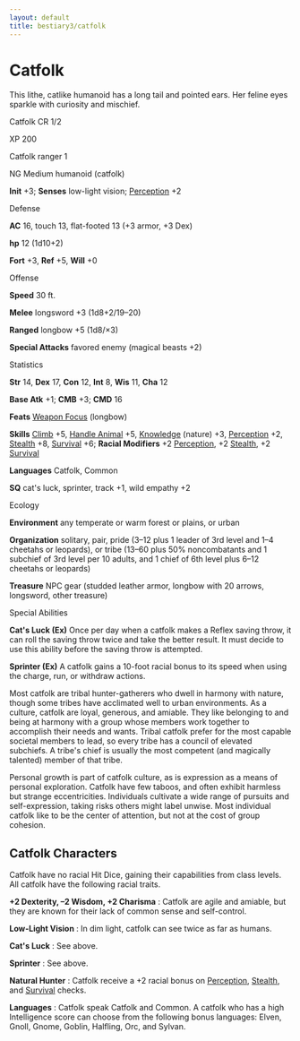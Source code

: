 ```yaml
---
layout: default
title: bestiary3/catfolk
---
```

# Catfolk

This lithe, catlike humanoid has a long tail and pointed ears. Her feline eyes sparkle with curiosity and mischief.

Catfolk CR 1/2

XP 200

Catfolk ranger 1

NG Medium humanoid (catfolk)

**Init** +3; **Senses** low-light vision; [Perception](skills/perception#_perception) +2

Defense

**AC** 16, touch 13, flat-footed 13 (+3 armor, +3 Dex)

**hp** 12 (1d10+2)

**Fort** +3, **Ref** +5, **Will** +0

Offense

**Speed** 30 ft.

**Melee** longsword +3 (1d8+2/19–20)

**Ranged** longbow +5 (1d8/×3)

**Special Attacks** favored enemy (magical beasts +2)

Statistics

**Str** 14, **Dex** 17, **Con** 12, **Int** 8, **Wis** 11, **Cha** 12

**Base Atk** +1; **CMB** +3; **CMD** 16

**Feats** [Weapon Focus](feats#_weapon-focus) (longbow)

**Skills** [Climb](skills/climb#_climb) +5, [Handle Animal](skills/handleAnimal#_handle-animal) +5, [Knowledge](skills/knowledge#_knowledge) (nature) +3, [Perception](skills/perception#_perception) +2, [Stealth](skills/stealth#_stealth) +8, [Survival](skills/survival#_survival) +6; **Racial Modifiers** +2 [Perception](skills/perception#_perception), +2 [Stealth](skills/stealth#_stealth), +2 [Survival](skills/survival#_survival)

**Languages** Catfolk, Common

**SQ** cat's luck, sprinter, track +1, wild empathy +2

Ecology

**Environment** any temperate or warm forest or plains, or urban

**Organization** solitary, pair, pride (3–12 plus 1 leader of 3rd level and 1–4 cheetahs or leopards), or tribe (13–60 plus 50% noncombatants and 1 subchief of 3rd level per 10 adults, and 1 chief of 6th level plus 6–12 cheetahs or leopards)

**Treasure** NPC gear (studded leather armor, longbow with 20 arrows, longsword, other treasure)

Special Abilities

**Cat's Luck (Ex)** Once per day when a catfolk makes a Reflex saving throw, it can roll the saving throw twice and take the better result. It must decide to use this ability before the saving throw is attempted.

**Sprinter (Ex)** A catfolk gains a 10-foot racial bonus to its speed when using the charge, run, or withdraw actions.

Most catfolk are tribal hunter-gatherers who dwell in harmony with nature, though some tribes have acclimated well to urban environments. As a culture, catfolk are loyal, generous, and amiable. They like belonging to and being at harmony with a group whose members work together to accomplish their needs and wants. Tribal catfolk prefer for the most capable societal members to lead, so every tribe has a council of elevated subchiefs. A tribe's chief is usually the most competent (and magically talented) member of that tribe.

Personal growth is part of catfolk culture, as is expression as a means of personal exploration. Catfolk have few taboos, and often exhibit harmless but strange eccentricities. Individuals cultivate a wide range of pursuits and self-expression, taking risks others might label unwise. Most individual catfolk like to be the center of attention, but not at the cost of group cohesion.

## Catfolk Characters

Catfolk have no racial Hit Dice, gaining their capabilities from class levels. All catfolk have the following racial traits.

**+2 Dexterity, –2 Wisdom, +2 Charisma** : Catfolk are agile and amiable, but they are known for their lack of common sense and self-control.

**Low-Light Vision** : In dim light, catfolk can see twice as far as humans.

**Cat's Luck** : See above.

**Sprinter** : See above.

**Natural Hunter** : Catfolk receive a +2 racial bonus on [Perception](skills/perception#_perception), [Stealth](skills/stealth#_stealth), and [Survival](skills/survival#_survival) checks.

**Languages** : Catfolk speak Catfolk and Common. A catfolk who has a high Intelligence score can choose from the following bonus languages: Elven, Gnoll, Gnome, Goblin, Halfling, Orc, and Sylvan.

